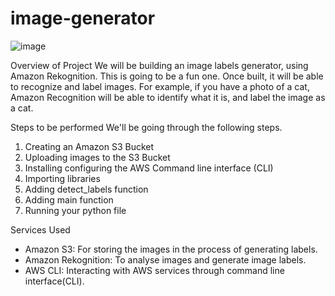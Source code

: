 # image-generator
![image](https://github.com/user-attachments/assets/acde6635-6f7c-4179-9d23-6458fdd77c71)


Overview of Project 
We will be building an image labels generator, using Amazon Rekognition. This is going to be a fun one. Once built, it will be able to recognize and label images. For example, if you have a photo of a cat, Amazon Recognition will be able to identify what it is, and label the image as a cat.

Steps to be performed 
We'll be going through the following steps.

  1. Creating an Amazon S3 Bucket
  2. Uploading images to the S3 Bucket
  3. Installing configuring the AWS Command line interface (CLI)
  4. Importing libraries
  5. Adding detect_labels function
  6. Adding main function
  7. Running your python file

Services Used 
  - Amazon S3: For storing the images in the process of generating labels.
  - Amazon Rekognition: To analyse images and generate image labels.
  - AWS CLI: Interacting with AWS services through command line interface(CLI).
